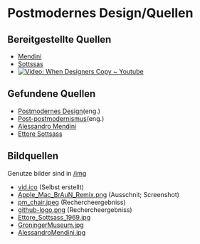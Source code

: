 # Postmodernes Design/Quellen

## Bereitgestellte Quellen

- [Mendini](https://branch-sprite-bba.notion.site/Mendini-5d842a0adfd34b4da1b99956c6326a15)
- [Sottssas](https://branch-sprite-bba.notion.site/Sottsass-5ae688369c1c4ecbb3766548b35a6f7d)
- [![Video:](/img/vid.ico) When Designers Copy ~ Youtube](https://youtu.be/gvT-6Xq0oDg)

## Gefundene Quellen

- [Postmodernes Design](https://www.newhomesource.com/learn/postmodern-design/)(eng.)
- [Post-postmodernismus](https://en.wikipedia.org/wiki/Post-postmodernism)(eng.)
- [Alessandro Mendini](https://en.wikipedia.org/wiki/Alessandro_Mendini)
- [Ettore Sottsass](https://en.wikipedia.org/wiki/Ettore_Sottsass)

## Bildquellen

Genutze bilder sind in [/img](/img/)

- [vid.ico](/img/vid.ico) (Selbst erstellt)
- [Apple_Mac_BrAuN_Remix.png](https://youtu.be/gvT-6Xq0oDg?t=229) (Ausschnit; Screenshot)
- [pm_chair.jpeg](https://www.google.com/imgres?imgurl=https%3A%2F%2Fm.faz.net%2Fmedia0%2Fppmedia%2Faktuell%2Ffinanzen%2F2680489399%2F1.5401698%2Fdefault%2Fvorbild-der-sessel-bel-air-von.jpg&imgrefurl=https%3A%2F%2Fwww.faz.net%2Faktuell%2Fwirtschaft%2Fwohnen%2Fhaus%2Fdesignexperte-volker-streckel-im-interview-15397725.html&tbnid=ZQuaKbWNIL1rEM&vet=12ahUKEwjBkJ6BlMj3AhVFkaQKHaExBhgQMygCegUIARDoAQ..i&docid=KksVETe99CH9xM&w=940&h=1089&q=postmoderne%20design&hl=en-US&client=ubuntu&ved=2ahUKEwjBkJ6BlMj3AhVFkaQKHaExBhgQMygCegUIARDoAQ) (Rechercheergebniss)
- [github-logo.png](https://aidanfinn.com/wp-content/uploads/2022/01/GitHub-logo.png) (Rechercheergebniss)
- [Ettore_Sottsass_1969.jpg](https://upload.wikimedia.org/wikipedia/commons/1/1c/Ettore_Sottsass_1969.jpg)
- [GroningerMuseum.jpg](https://en.wikipedia.org/wiki/Alessandro_Mendini#/media/File:Groningen,_het_Groninger_museum_positie1_foto8_2015-03-22_10.20.jpg)
- [AlessandroMendini.jpg](https://en.wikipedia.org/wiki/Alessandro_Mendini)
